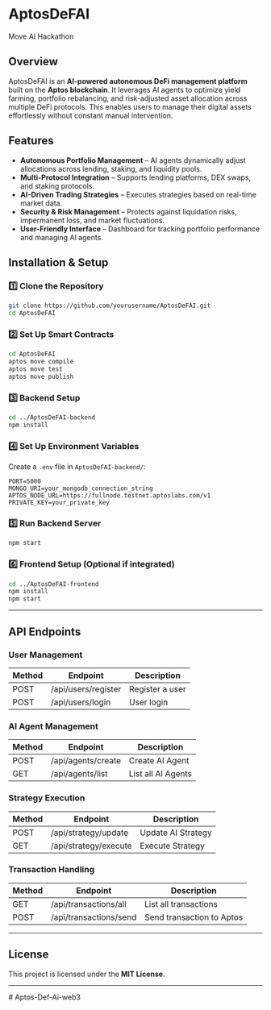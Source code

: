 # AptosDeFAI
Move AI Hackathon

## Overview
AptosDeFAI is an **AI-powered autonomous DeFi management platform** built on the **Aptos blockchain**. It leverages AI agents to optimize yield farming, portfolio rebalancing, and risk-adjusted asset allocation across multiple DeFi protocols. This enables users to manage their digital assets effortlessly without constant manual intervention.

## Features
- **Autonomous Portfolio Management** – AI agents dynamically adjust allocations across lending, staking, and liquidity pools.
- **Multi-Protocol Integration** – Supports lending platforms, DEX swaps, and staking protocols.
- **AI-Driven Trading Strategies** – Executes strategies based on real-time market data.
- **Security & Risk Management** – Protects against liquidation risks, impermanent loss, and market fluctuations.
- **User-Friendly Interface** – Dashboard for tracking portfolio performance and managing AI agents.

## Installation & Setup
### **1️⃣ Clone the Repository**
```sh
git clone https://github.com/yourusername/AptosDeFAI.git
cd AptosDeFAI
```

### **2️⃣ Set Up Smart Contracts**
```sh
cd AptosDeFAI
aptos move compile
aptos move test
aptos move publish
```

### **3️⃣ Backend Setup**
```sh
cd ../AptosDeFAI-backend
npm install
```

### **4️⃣ Set Up Environment Variables**
Create a `.env` file in `AptosDeFAI-backend/`:
```env
PORT=5000
MONGO_URI=your_mongodb_connection_string
APTOS_NODE_URL=https://fullnode.testnet.aptoslabs.com/v1
PRIVATE_KEY=your_private_key
```

### **5️⃣ Run Backend Server**
```sh
npm start
```

### **6️⃣ Frontend Setup (Optional if integrated)**
```sh
cd ../AptosDeFAI-frontend
npm install
npm start
```

---

## API Endpoints
### **User Management**
| Method | Endpoint            | Description         |
|--------|---------------------|---------------------|
| POST   | /api/users/register | Register a user    |
| POST   | /api/users/login    | User login         |

### **AI Agent Management**
| Method | Endpoint           | Description          |
|--------|--------------------|----------------------|
| POST   | /api/agents/create | Create AI Agent     |
| GET    | /api/agents/list   | List all AI Agents  |

### **Strategy Execution**
| Method | Endpoint              | Description          |
|--------|-----------------------|----------------------|
| POST   | /api/strategy/update  | Update AI Strategy  |
| GET    | /api/strategy/execute | Execute Strategy    |

### **Transaction Handling**
| Method | Endpoint               | Description                  |
|--------|------------------------|------------------------------|
| GET    | /api/transactions/all  | List all transactions       |
| POST   | /api/transactions/send | Send transaction to Aptos   |

---


## License
This project is licensed under the **MIT License**.

---

#   A p t o s - D e f - A i - w e b 3  
 
